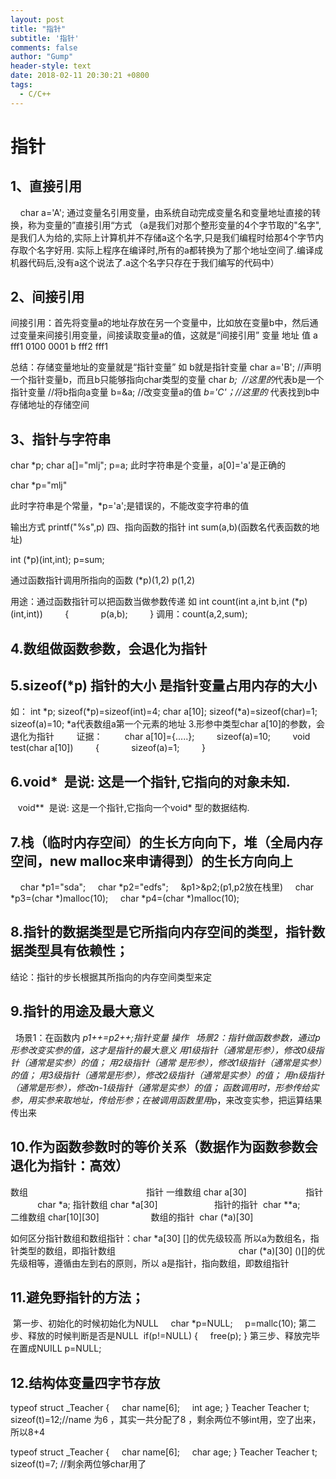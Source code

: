 ```yaml
---
layout: post
title: "指针"
subtitle: '指针'
comments: false
author: "Gump"
header-style: text
date: 2018-02-11 20:30:21 +0800
tags:
  - C/C++
---
```


# 指针
## 1、直接引用
    char a='A';
通过变量名引用变量，由系统自动完成变量名和变量地址直接的转换，称为变量的”直接引用“方式
（a是我们对那个整形变量的4个字节取的"名字",是我们人为给的,实际上计算机并不存储a这个名字,只是我们编程时给那4个字节内存取个名字好用.
实际上程序在编译时,所有的a都转换为了那个地址空间了.编译成机器代码后,没有a这个说法了.a这个名字只存在于我们编写的代码中）

## 2、间接引用
间接引用：首先将变量a的地址存放在另一个变量中，比如放在变量b中，然后通过变量来间接引用变量，间接读取变量a的值，这就是“间接引用”
变量
地址
值
a
fff1
0100 0001
b
fff2
fff1

总结：存储变量地址的变量就是“指针变量” 如 b就是指针变量
char a='B';
//声明一个指针变量b，而且b只能够指向char类型的变量
char *b;  //这里的*代表b是一个指针变量
//将b指向a变量
b=&a;
//改变变量a的值
*b='C'；//这里的* 代表找到b中存储地址的存储空间

## 3、指针与字符串
char *p;
char a[]="mlj";
p=a;
此时字符串是个变量，a[0]='a'是正确的

char *p="mlj"

此时字符串是个常量，*p='a';是错误的，不能改变字符串的值

输出方式
printf("%s",p)
四、指向函数的指针
int sum(a,b)(函数名代表函数的地址)

int (*p)(int,int);
p=sum;

通过函数指针调用所指向的函数
(*p)(1,2)
p(1,2)

用途：通过函数指针可以把函数当做参数传递
如 int count(int a,int b,int (*p)(int,int))
        {
            p(a,b);
        }
调用：count(a,2,sum);



## 4.数组做函数参数，会退化为指针
## 5.sizeof(*p) 指针的大小 是指针变量占用内存的大小 
如：
int *p;
sizeof(*p)=sizeof(int)=4;
char a[10];
sizeof(*a)=sizeof(char)=1;
sizeof(a)=10;
*a代表数组a第一个元素的地址
3.形参中类型char a[10]的参数，会退化为指针
        证据：
        char a[10]={.....};
        sizeof(a)=10;
        void test(char a[10])
        {
            sizeof(a)=1;
        }
## 6.void*  是说: 这是一个指针,它指向的对象未知.
   void**  是说: 这是一个指针,它指向一个void* 型的数据结构.

## 7.栈（临时内存空间）的生长方向向下，堆（全局内存空间，new malloc来申请得到）的生长方向向上
    char *p1="sda";
    char *p2="edfs";
    &p1>&p2;(p1,p2放在栈里)
    char *p3=(char *)malloc(10);
    char *p4=(char *)malloc(10);

## 8.指针的数据类型是它所指向内存空间的类型，指针数据类型具有依赖性；

结论：指针的步长根据其所指向的内存空间类型来定

## 9.指针的用途及最大意义
  场景1：在函数内 *p1++=*p2++;指针变量 操作
  场景2：指针做函数参数，通过*p形参改变实参的值，这才是指针的最大意义
用1级指针（通常是形参），修改0级指针（通常是实参）的值；
用2级指针（通常 是形参），修改1级指针（通常是实参）的值；
用3级指针（通常是形参），修改2级指针（通常是实参）的值；
用n级指针（通常是形参），修改n-1级指针（通常是实参）的值；
函数调用时，形参传给实参，用实参来取地址，传给形参；在被调用函数里用*p，来改变实参，把运算结果传出来

## 10.作为函数参数时的等价关系（数据作为函数参数会退化为指针：高效）
数组                                                指针
一维数组 char a[30]                        指针            char *a;
指针数组 char *a[30]                       指针的指针  char **a;  
二维数组 char[10][30]                     数组的指针  char (*a)[30]

如何区分指针数组和数组指针：char *a[30] []的优先级较高 所以a为数组名，指针类型的数组，即指针数组
                                                 char (*a)[30] ()[]的优先级相等，遵循由左到右的原则，所以 a是指针，指向数组，即数组指针

## 11.避免野指针的方法；
 第一步、初始化的时候初始化为NULL
    char *p=NULL;
    p=mallc(10);
第二步、释放的时候判断是否是NULL
 if(p!=NULL)
{
    free(p);
}
第三步、释放完毕在置成NUILL
p=NULL;
## 12.结构体变量四字节存放
typeof struct _Teacher
{
    char name[6];
    int age;
} Teacher
Teacher t;
sizeof(t)=12;//name 为6 ，其实一共分配了8 ，剩余两位不够int用，空了出来，所以8+4

typeof struct _Teacher
{
    char name[6];
    char age;
} Teacher
Teacher t;
sizeof(t)=7; //剩余两位够char用了